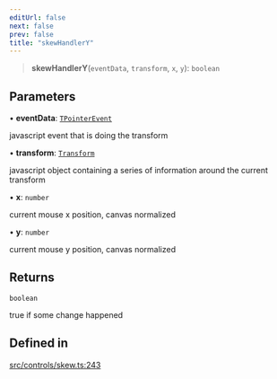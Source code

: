 ```yaml
---
editUrl: false
next: false
prev: false
title: "skewHandlerY"
---
```


> **skewHandlerY**(`eventData`, `transform`, `x`, `y`): `boolean`

## Parameters

• **eventData**: [`TPointerEvent`](/api/type-aliases/tpointerevent/)

javascript event that is doing the transform

• **transform**: [`Transform`](/api/type-aliases/transform/)

javascript object containing a series of information around the current transform

• **x**: `number`

current mouse x position, canvas normalized

• **y**: `number`

current mouse y position, canvas normalized

## Returns

`boolean`

true if some change happened

## Defined in

[src/controls/skew.ts:243](https://github.com/fabricjs/fabric.js/blob/5c1240d8b4662e45868dd33f385f941de21c8e9c/src/controls/skew.ts#L243)
